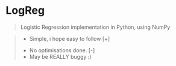 # LogReg

> Logistic Regression implementation in Python, using NumPy

>+ Simple, i hope easy to follow [+]
>- No optimisations done. [-]
>- May be REALLY buggy :) 
